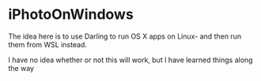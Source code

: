 # iPhotoOnWindows

The idea here is to use Darling to run OS X apps on Linux- and then run them from WSL instead.

I have no idea whether or not this will work, but I have learned things along the way
